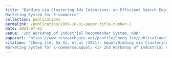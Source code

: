 ```yaml
---
title: "Bidding via Clustering Ads Intentions: an Efficient Search Engine
Marketing System for E-commerce"
collection: publications
permalink: /publication/2009-10-01-paper-title-number-1
date: 2021-07-01
venue: '2nd Workshop of Industrial Recommender System, KDD'
paperurl: 'https://www.researchgate.net/profile/Cheng-Jie/publication/353568822_Bidding_via_Clustering_Ads_Intentions_an_Efficient_Search_Engine_Marketing_System_for_E-Commerce/links/610376dc1e95fe241a98f691/Bidding-via-Clustering-Ads-Intentions-an-Efficient-Search-Engine-Marketing-System-for-E-Commerce.pdf'
citation: 'Cheng Jie, Da Xu, et.al (2021). &quot;Bidding via Clustering Ads Intentions: an Efficient Search Engine
Marketing System for E-commerce.&quot; <i> 2nd Workshop of Industrial Recommender System, KDD</i>.'
---
```

